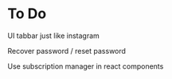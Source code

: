 # To Do

UI tabbar just like instagram

Recover password / reset password

Use subscription manager in react components